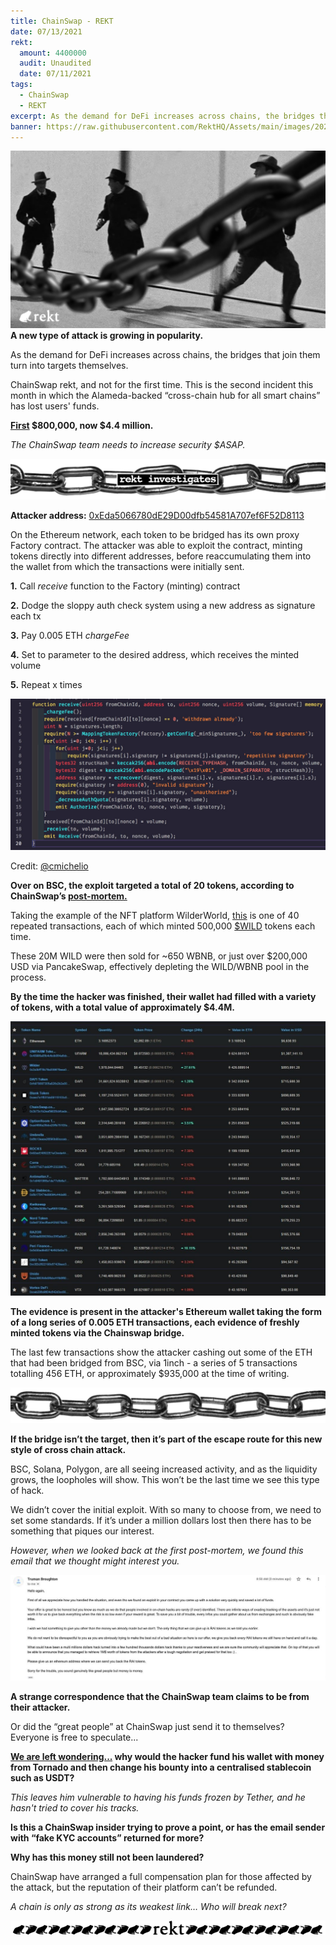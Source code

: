 ```yaml
---
title: ChainSwap - REKT
date: 07/13/2021
rekt:
  amount: 4400000
  audit: Unaudited 
  date: 07/11/2021
tags:
  - ChainSwap
  - REKT
excerpt: As the demand for DeFi increases across chains, the bridges that join them turn into targets themselves. A chain is only as strong as its weakest link… Who will break next?
banner: https://raw.githubusercontent.com/RektHQ/Assets/main/images/2021/7/chainswap-header.png
---
```

![](https://raw.githubusercontent.com/RektHQ/Assets/main/images/2021/7/chainswap-header.png) 
**A new type of attack is growing in popularity.**

As the demand for DeFi increases across chains, the bridges that join them turn into targets themselves.

ChainSwap rekt, and not for the first time. This is the second incident this month in which the Alameda-backed “cross-chain hub for all smart chains” has lost users' funds. 

**[First](https://chain-swap.medium.com/chainswap-post-mortem-and-compensation-plan-90cad50898ab) $800,000, now $4.4 million.** 

_The ChainSwap team needs to increase security $ASAP._

![](https://raw.githubusercontent.com/RektHQ/Assets/main/images/2021/7/chainswap-investigates.png) 

**Attacker address:** [0xEda5066780dE29D00dfb54581A707ef6F52D8113](https://etherscan.io/address/0xEda5066780dE29D00dfb54581A707ef6F52D8113) 

On the Ethereum network, each token to be bridged has its own proxy Factory contract. The attacker was able to exploit the contract, minting tokens directly into different addresses, before reaccumulating them into the wallet from which the transactions were initially sent.

**1.** Call  _receive_ function to the Factory (minting) contract

**2.** Dodge the sloppy auth check system using a new address as signature each tx

**3.** Pay 0.005 ETH _chargeFee_

**4.** Set to parameter to the desired address, which receives the minted volume

**5.** Repeat x times

![](https://raw.githubusercontent.com/RektHQ/Assets/main/images/2021/7/chainswap-code.png) 

Credit: [@cmichelio](https://twitter.com/cmichelio/status/1414035462164033541)

**Over on BSC, the exploit targeted a total of 20 tokens, according to ChainSwap’s [post-mortem.](https://chain-swap.medium.com/chainswap-exploit-11-july-2021-post-mortem-6e4e346e5a32)**

Taking the example of the NFT platform WilderWorld, [this](https://bscscan.com/tx/0x83b4adaf73ad34c5c53aa9b805579ed74bc1391c5297201e6457cde709dff723) is one of 40 repeated transactions, each of which minted 500,000 [$WILD](https://www.coingecko.com/en/coins/wilder-world) tokens each time.

These 20M WILD were then sold for ~650 WBNB, or just over $200,000 USD via PancakeSwap, effectively depleting the WILD/WBNB pool in the process.

**By the time the hacker was finished, their wallet had filled with a variety of tokens, with a total value of approximately $4.4M.**

![](https://raw.githubusercontent.com/RektHQ/Assets/main/images/2021/7/chainswap-tokens.png) 

**The evidence is present in the attacker's Ethereum wallet taking the form of a long series of 0.005 ETH transactions, each evidence of freshly minted tokens via the Chainswap bridge.**

The last few transactions show the attacker cashing out some of the ETH that had been bridged from BSC, via 1inch - a series of 5 transactions totalling 456 ETH, or approximately $935,000 at the time of writing.

![](https://raw.githubusercontent.com/RektHQ/Assets/main/images/2021/7/chainswap-chain.png) 

**If the bridge isn’t the target, then it’s part of the escape route for this new style of cross chain attack.**

BSC, Solana, Polygon, are all seeing increased activity, and as the liquidity grows, the loopholes will show. This won’t be the last time we see this type of hack.

We didn’t cover the initial exploit. With so many to choose from, we need to set some standards. If it’s under a million dollars lost then there has to be something that piques our interest. 

_However, when we looked back at the first post-mortem, we found this email that we thought might interest you._

![](https://raw.githubusercontent.com/RektHQ/Assets/main/images/2021/7/chainswap-email.png) 

**A strange correspondence that the ChainSwap team claims to be from their attacker.**

Or did the “great people” at ChainSwap just send it to themselves? Everyone is free to speculate...

**[We are left wondering...]((https://twitter.com/_yowl/status/1414597597285728256?s=20) ) why would the hacker fund his wallet with money from Tornado and then change his bounty into a centralised stablecoin such as USDT?** 

_This leaves him vulnerable to having his funds frozen by Tether, and he hasn't tried to cover his tracks._

**Is this a ChainSwap insider trying to prove a point, or has the email sender with “fake KYC accounts” returned for more?**

**Why has this money still not been laundered?**

ChainSwap have arranged a full compensation plan for those affected by the attack, but the reputation of their platform can’t be refunded.

_A chain is only as strong as its weakest link… Who will break next?_

![](https://raw.githubusercontent.com/RektHQ/Assets/main/images/2021/03/rekt-text-linebreak.png) 

